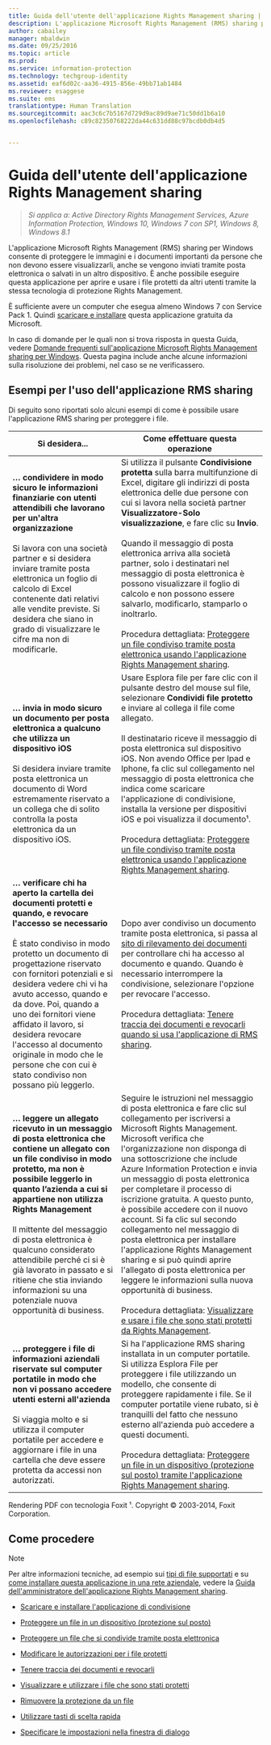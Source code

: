 ```yaml
---
title: Guida dell'utente dell'applicazione Rights Management sharing | Azure Information Protection
description: L'applicazione Microsoft Rights Management (RMS) sharing per Windows consente di proteggere le immagini e i documenti importanti da persone che non devono essere visualizzati, anche se vengono spediti per posta elettronica o salvati in un altro dispositivo.
author: cabailey
manager: mbaldwin
ms.date: 09/25/2016
ms.topic: article
ms.prod: 
ms.service: information-protection
ms.technology: techgroup-identity
ms.assetid: eaf6d02c-aa36-4915-856e-49bb71ab1484
ms.reviewer: esaggese
ms.suite: ems
translationtype: Human Translation
ms.sourcegitcommit: aac3c6c7b5167d729d9ac89d9ae71c50dd1b6a10
ms.openlocfilehash: c89c82350768222da44c631dd88c97bcdb0db4d5


---
```


# Guida dell'utente dell'applicazione Rights Management sharing

>*Si applica a: Active Directory Rights Management Services, Azure Information Protection, Windows 10, Windows 7 con SP1, Windows 8, Windows 8.1*

L'applicazione Microsoft Rights Management (RMS) sharing per Windows consente di proteggere le immagini e i documenti importanti da persone che non devono essere visualizzarli, anche se vengono inviati tramite posta elettronica o salvati in un altro dispositivo. È anche possibile eseguire questa applicazione per aprire e usare i file protetti da altri utenti tramite la stessa tecnologia di protezione Rights Management.

È sufficiente avere un computer che esegua almeno Windows 7 con Service Pack 1. Quindi [scaricare e installare](http://go.microsoft.com/fwlink/?LinkId=303970) questa applicazione gratuita da Microsoft.

In caso di domande per le quali non si trova risposta in questa Guida, vedere [Domande frequenti sull'applicazione Microsoft Rights Management sharing per Windows](http://go.microsoft.com/fwlink/?LinkId=303971). Questa pagina include anche alcune informazioni sulla risoluzione dei problemi, nel caso se ne verificassero.

## Esempi per l'uso dell'applicazione RMS sharing
Di seguito sono riportati solo alcuni esempi di come è possibile usare l'applicazione RMS sharing per proteggere i file.

|Si desidera...|Come effettuare questa operazione|
|----------------|------------------|
|**… condividere in modo sicuro le informazioni finanziarie con utenti attendibili che lavorano per un'altra organizzazione**<br /><br />Si lavora con una società partner e si desidera inviare tramite posta elettronica un foglio di calcolo di Excel contenente dati relativi alle vendite previste. Si desidera che siano in grado di visualizzare le cifre ma non di modificarle.|Si utilizza il pulsante **Condivisione protetta** sulla barra multifunzione di Excel, digitare gli indirizzi di posta elettronica delle due persone con cui si lavora nella società partner **Visualizzatore-Solo visualizzazione**, e fare clic su **Invio**.<br /><br />Quando il messaggio di posta elettronica arriva alla società partner, solo i destinatari nel messaggio di posta elettronica è possono visualizzare il foglio di calcolo e non possono essere salvarlo, modificarlo, stamparlo o inoltrarlo.<br /><br />Procedura dettagliata: [Proteggere un file condiviso tramite posta elettronica usando l'applicazione Rights Management sharing](sharing-app-protect-by-email.md).|
|**… invia in modo sicuro un documento per posta elettronica a qualcuno che utilizza un dispositivo iOS**<br /><br />Si desidera inviare tramite posta elettronica un documento di Word estremamente riservato a un collega che di solito controlla la posta elettronica da un dispositivo iOS.|Usare Esplora file per fare clic con il pulsante destro del mouse sul file, selezionare **Condividi file protetto** e inviare al collega il file come allegato.<br /><br />Il destinatario riceve il messaggio di posta elettronica sul dispositivo iOS. Non avendo Office per Ipad e Iphone, fa clic sul collegamento nel messaggio di posta elettronica che indica come scaricare l'applicazione di condivisione, installa la versione per dispositivi iOS e poi visualizza il documento¹.<br /><br />Procedura dettagliata: [Proteggere un file condiviso tramite posta elettronica usando l'applicazione Rights Management sharing](sharing-app-protect-by-email.md).|
|**… verificare chi ha aperto la cartella dei documenti protetti e quando, e revocare l'accesso se necessario**<br /><br />È stato condiviso in modo protetto un documento di progettazione riservato con fornitori potenziali e si desidera vedere chi vi ha avuto accesso, quando e da dove. Poi, quando a uno dei fornitori viene affidato il lavoro, si desidera revocare l'accesso al documento originale in modo che le persone che con cui è stato condiviso non possano più leggerlo.|Dopo aver condiviso un documento tramite posta elettronica, si passa al [sito di rilevamento dei documenti](http://go.microsoft.com/fwlink/?LinkId=529562) per controllare chi ha accesso al documento e quando. Quando è necessario interrompere la condivisione, selezionare l'opzione per revocare l'accesso.<br /><br />Procedura dettagliata: [Tenere traccia dei documenti e revocarli quando si usa l'applicazione di RMS sharing](sharing-app-track-revoke.md).|
|**… leggere un allegato ricevuto in un messaggio di posta elettronica che contiene un allegato con un file condiviso in modo protetto, ma non è possibile leggerlo in quanto l’azienda a cui si appartiene non utilizza Rights Management**<br /><br />Il mittente del messaggio di posta elettronica è qualcuno considerato attendibile perché ci si è già lavorato in passato e si ritiene che stia inviando informazioni su una potenziale nuova opportunità di business.|Seguire le istruzioni nel messaggio di posta elettronica e fare clic sul collegamento per iscriversi a Microsoft Rights Management. Microsoft verifica che l'organizzazione non disponga di una sottoscrizione che include Azure Information Protection e invia un messaggio di posta elettronica per completare il processo di iscrizione gratuita. A questo punto, è possibile accedere con il nuovo account. Si fa clic sul secondo collegamento nel messaggio di posta elettronica per installare l'applicazione Rights Management sharing e si può quindi aprire l'allegato di posta elettronica per leggere le informazioni sulla nuova opportunità di business.<br /><br />Procedura dettagliata: [Visualizzare e usare i file che sono stati protetti da Rights Management](sharing-app-view-use-files.md).|
|**… proteggere i file di informazioni aziendali riservate sul computer portatile in modo che non vi possano accedere utenti esterni all'azienda**<br /><br />Si viaggia molto e si utilizza il computer portatile per accedere e aggiornare i file in una cartella che deve essere protetta da accessi non autorizzati.|Si ha l'applicazione RMS sharing installata in un computer portatile. Si utilizza Esplora File per proteggere i file utilizzando un modello, che consente di proteggere rapidamente i file. Se il computer portatile viene rubato, si è tranquilli del fatto che nessuno esterno all'azienda può accedere a questi documenti.<br /><br />Procedura dettagliata: [Proteggere un file in un dispositivo &#40;protezione sul posto&#41; tramite l'applicazione Rights Management sharing](sharing-app-protect-in-place.md).|
Rendering PDF con tecnologia Foxit ¹. Copyright © 2003-2014, Foxit Corporation.

## Come procedere
> [!NOTE]
> Per altre informazioni tecniche, ad esempio sui [tipi di file supportati](sharing-app-admin-guide-technical.md#supported-file-types-and-file-name-extensions) e su [come installare questa applicazione in una rete aziendale](sharing-app-admin-guide.md#automatic-deployment-for-the-microsoft-rights-management-sharing-application), vedere la [Guida dell'amministratore dell'applicazione Rights Management sharing](sharing-app-admin-guide.md).

- [Scaricare e installare l'applicazione di condivisione](install-sharing-app.md)

- [Proteggere un file in un dispositivo (protezione sul posto)](sharing-app-protect-in-place.md)

- [Proteggere un file che si condivide tramite posta elettronica](sharing-app-protect-by-email.md)

- [Modificare le autorizzazioni per i file protetti](sharing-app-reprotect-files.md)

- [Tenere traccia dei documenti e revocarli](sharing-app-track-revoke.md)

- [Visualizzare e utilizzare i file che sono stati protetti](sharing-app-view-use-files.md)

- [Rimuovere la protezione da un file](sharing-app-remove-protection.md)

- [Utilizzare tasti di scelta rapida](sharing-app-keyboard-shortcuts.md)

- [Specificare le impostazioni nella finestra di dialogo](sharing-app-dialog-box.md)






<!--HONumber=Sep16_HO4-->


